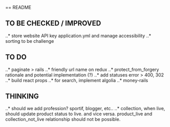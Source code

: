 == README



## TO BE CHECKED / IMPROVED
..* store website API key application.yml and manage accessibility
..* sorting to be challenge


## TO DO
..* paginate > rails
..* friendly url name on redux
..* protect_from_forgery rationale and potential implementation (?)
..* add statuses error > 400, 302
..* build react props
..* for search, implement algolia
..* money-rails

## THINKING
..* should we add profession? sportif, blogger, etc..
..* collection, when live, should update product status to live. and vice versa. product_live and collection_not_live relationship should not be possible.
